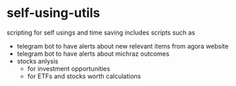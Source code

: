 # self-using-utils
scripting for self usings and time saving
includes scripts such as 
 - telegram bot to have alerts about new relevant items from agora website
 - telegram bot to have alerts about michraz outcomes
 - stocks anlysis
    - for investment opportunities
    - for ETFs and stocks worth calculations